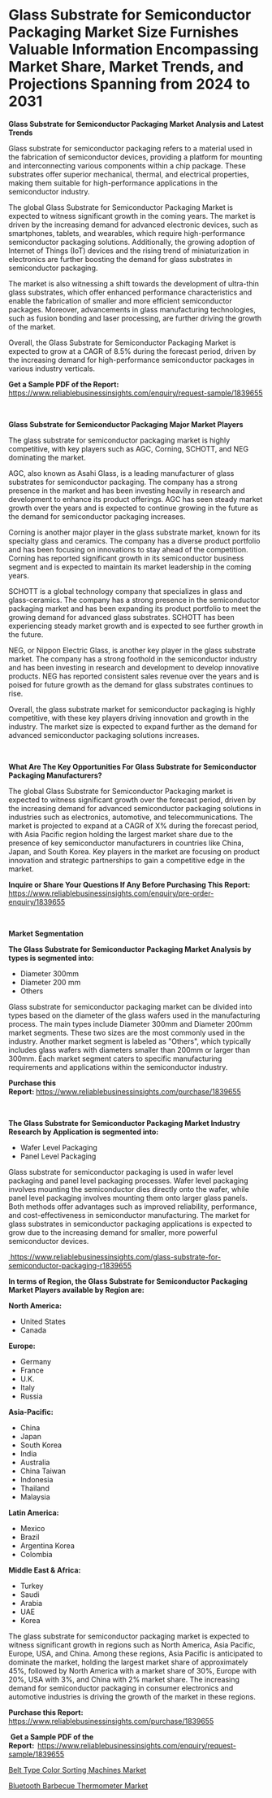 <p><h1>Glass Substrate for Semiconductor Packaging Market Size Furnishes Valuable Information Encompassing Market Share, Market Trends, and Projections Spanning from 2024 to 2031</h1></p><p><strong>Glass Substrate for Semiconductor Packaging Market Analysis and Latest Trends</strong></p>
<p><p>Glass substrate for semiconductor packaging refers to a material used in the fabrication of semiconductor devices, providing a platform for mounting and interconnecting various components within a chip package. These substrates offer superior mechanical, thermal, and electrical properties, making them suitable for high-performance applications in the semiconductor industry.</p><p>The global Glass Substrate for Semiconductor Packaging Market is expected to witness significant growth in the coming years. The market is driven by the increasing demand for advanced electronic devices, such as smartphones, tablets, and wearables, which require high-performance semiconductor packaging solutions. Additionally, the growing adoption of Internet of Things (IoT) devices and the rising trend of miniaturization in electronics are further boosting the demand for glass substrates in semiconductor packaging.</p><p>The market is also witnessing a shift towards the development of ultra-thin glass substrates, which offer enhanced performance characteristics and enable the fabrication of smaller and more efficient semiconductor packages. Moreover, advancements in glass manufacturing technologies, such as fusion bonding and laser processing, are further driving the growth of the market.</p><p>Overall, the Glass Substrate for Semiconductor Packaging Market is expected to grow at a CAGR of 8.5% during the forecast period, driven by the increasing demand for high-performance semiconductor packages in various industry verticals.</p></p>
<p><strong>Get a Sample PDF of the Report:&nbsp;</strong> <a href="https://www.reliablebusinessinsights.com/enquiry/request-sample/1839655">https://www.reliablebusinessinsights.com/enquiry/request-sample/1839655</a></p>
<p>&nbsp;</p>
<p><strong>Glass Substrate for Semiconductor Packaging Major Market Players</strong></p>
<p><p>The glass substrate for semiconductor packaging market is highly competitive, with key players such as AGC, Corning, SCHOTT, and NEG dominating the market. </p><p>AGC, also known as Asahi Glass, is a leading manufacturer of glass substrates for semiconductor packaging. The company has a strong presence in the market and has been investing heavily in research and development to enhance its product offerings. AGC has seen steady market growth over the years and is expected to continue growing in the future as the demand for semiconductor packaging increases.</p><p>Corning is another major player in the glass substrate market, known for its specialty glass and ceramics. The company has a diverse product portfolio and has been focusing on innovations to stay ahead of the competition. Corning has reported significant growth in its semiconductor business segment and is expected to maintain its market leadership in the coming years.</p><p>SCHOTT is a global technology company that specializes in glass and glass-ceramics. The company has a strong presence in the semiconductor packaging market and has been expanding its product portfolio to meet the growing demand for advanced glass substrates. SCHOTT has been experiencing steady market growth and is expected to see further growth in the future.</p><p>NEG, or Nippon Electric Glass, is another key player in the glass substrate market. The company has a strong foothold in the semiconductor industry and has been investing in research and development to develop innovative products. NEG has reported consistent sales revenue over the years and is poised for future growth as the demand for glass substrates continues to rise.</p><p>Overall, the glass substrate market for semiconductor packaging is highly competitive, with these key players driving innovation and growth in the industry. The market size is expected to expand further as the demand for advanced semiconductor packaging solutions increases.</p></p>
<p>&nbsp;</p>
<p><strong>What Are The Key Opportunities For Glass Substrate for Semiconductor Packaging Manufacturers?</strong></p>
<p><p>The global Glass Substrate for Semiconductor Packaging market is expected to witness significant growth over the forecast period, driven by the increasing demand for advanced semiconductor packaging solutions in industries such as electronics, automotive, and telecommunications. The market is projected to expand at a CAGR of X% during the forecast period, with Asia Pacific region holding the largest market share due to the presence of key semiconductor manufacturers in countries like China, Japan, and South Korea. Key players in the market are focusing on product innovation and strategic partnerships to gain a competitive edge in the market.</p></p>
<p><strong>Inquire or Share Your Questions If Any Before Purchasing This Report:</strong> <a href="https://www.reliablebusinessinsights.com/enquiry/pre-order-enquiry/1839655">https://www.reliablebusinessinsights.com/enquiry/pre-order-enquiry/1839655</a></p>
<p>&nbsp;</p>
<p><strong>Market Segmentation</strong></p>
<p><strong>The Glass Substrate for Semiconductor Packaging Market Analysis by types is segmented into:</strong></p>
<p><ul><li>Diameter 300mm</li><li>Diameter 200 mm</li><li>Others</li></ul></p>
<p><p>Glass substrate for semiconductor packaging market can be divided into types based on the diameter of the glass wafers used in the manufacturing process. The main types include Diameter 300mm and Diameter 200mm market segments. These two sizes are the most commonly used in the industry. Another market segment is labeled as "Others", which typically includes glass wafers with diameters smaller than 200mm or larger than 300mm. Each market segment caters to specific manufacturing requirements and applications within the semiconductor industry.</p></p>
<p><strong>Purchase this Report:&nbsp;</strong><a href="https://www.reliablebusinessinsights.com/purchase/1839655">https://www.reliablebusinessinsights.com/purchase/1839655</a></p>
<p>&nbsp;</p>
<p><strong>The Glass Substrate for Semiconductor Packaging Market Industry Research by Application is segmented into:</strong></p>
<p><ul><li>Wafer Level Packaging</li><li>Panel Level Packaging</li></ul></p>
<p><p>Glass substrate for semiconductor packaging is used in wafer level packaging and panel level packaging processes. Wafer level packaging involves mounting the semiconductor dies directly onto the wafer, while panel level packaging involves mounting them onto larger glass panels. Both methods offer advantages such as improved reliability, performance, and cost-effectiveness in semiconductor manufacturing. The market for glass substrates in semiconductor packaging applications is expected to grow due to the increasing demand for smaller, more powerful semiconductor devices.</p></p>
<p><a href="https://www.reliablebusinessinsights.com/glass-substrate-for-semiconductor-packaging-r1839655">&nbsp;https://www.reliablebusinessinsights.com/glass-substrate-for-semiconductor-packaging-r1839655</a></p>
<p><strong>In terms of Region, the Glass Substrate for Semiconductor Packaging Market Players available by Region are:</strong></p>
<p>
    <p> <strong> North America: </strong>
        <ul>
            <li>United States</li>
            <li>Canada</li>
        </ul>
        </p> 
    <p> <strong> Europe: </strong>
        <ul>
            <li>Germany</li>
            <li>France</li>
            <li>U.K.</li>
            <li>Italy</li>
            <li>Russia</li>
        </ul>
        </p> 
    <p> <strong> Asia-Pacific: </strong>
        <ul>
            <li>China</li>
            <li>Japan</li>
            <li>South Korea</li>
            <li>India</li>
            <li>Australia</li>
            <li>China Taiwan</li>
            <li>Indonesia</li>
            <li>Thailand</li>
            <li>Malaysia</li>
        </ul>
        </p> 
    <p> <strong> Latin America: </strong>
        <ul>
            <li>Mexico</li>
            <li>Brazil</li>
            <li>Argentina Korea</li>
            <li>Colombia</li>
        </ul>
        </p> 
    <p> <strong> Middle East & Africa: </strong>
        <ul>
            <li>Turkey</li>
            <li>Saudi</li>
            <li>Arabia</li>
            <li>UAE</li>
            <li>Korea</li>
        </ul>
    </p>
    </p>
<p><p>The glass substrate for semiconductor packaging market is expected to witness significant growth in regions such as North America, Asia Pacific, Europe, USA, and China. Among these regions, Asia Pacific is anticipated to dominate the market, holding the largest market share of approximately 45%, followed by North America with a market share of 30%, Europe with 20%, USA with 3%, and China with 2% market share. The increasing demand for semiconductor packaging in consumer electronics and automotive industries is driving the growth of the market in these regions.</p></p>
<p><strong>Purchase this Report: </strong><a href="https://www.reliablebusinessinsights.com/purchase/1839655">https://www.reliablebusinessinsights.com/purchase/1839655</a></p>
<p>&nbsp;<strong>Get a Sample PDF of the Report:&nbsp;&nbsp;</strong><a href="https://www.reliablebusinessinsights.com/enquiry/request-sample/1839655">https://www.reliablebusinessinsights.com/enquiry/request-sample/1839655</a></p>
<p><strong></strong></p>
<p><p><a href="https://view.publitas.com/reportprime-1/insights-into-the-belt-type-color-sorting-machines-industry-market-financial-status-market-size-and-revenue-analysis-up-to-2031/">Belt Type Color Sorting Machines Market</a></p><p><a href="https://github.com/ajohirul8010/Market-Research-Report-List-1/blob/main/bluetooth-barbecue-thermometer-market.md">Bluetooth Barbecue Thermometer Market</a></p></p>